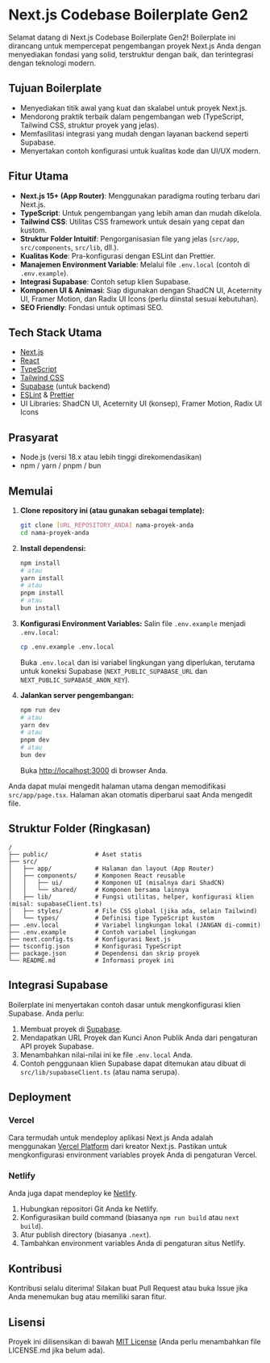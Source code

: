 # Next.js Codebase Boilerplate Gen2

Selamat datang di Next.js Codebase Boilerplate Gen2! Boilerplate ini dirancang untuk mempercepat pengembangan proyek Next.js Anda dengan menyediakan fondasi yang solid, terstruktur dengan baik, dan terintegrasi dengan teknologi modern.

## Tujuan Boilerplate

- Menyediakan titik awal yang kuat dan skalabel untuk proyek Next.js.
- Mendorong praktik terbaik dalam pengembangan web (TypeScript, Tailwind CSS, struktur proyek yang jelas).
- Memfasilitasi integrasi yang mudah dengan layanan backend seperti Supabase.
- Menyertakan contoh konfigurasi untuk kualitas kode dan UI/UX modern.

## Fitur Utama

-   **Next.js 15+ (App Router)**: Menggunakan paradigma routing terbaru dari Next.js.
-   **TypeScript**: Untuk pengembangan yang lebih aman dan mudah dikelola.
-   **Tailwind CSS**: Utilitas CSS framework untuk desain yang cepat dan kustom.
-   **Struktur Folder Intuitif**: Pengorganisasian file yang jelas (`src/app`, `src/components`, `src/lib`, dll.).
-   **Kualitas Kode**: Pra-konfigurasi dengan ESLint dan Prettier.
-   **Manajemen Environment Variable**: Melalui file `.env.local` (contoh di `.env.example`).
-   **Integrasi Supabase**: Contoh setup klien Supabase.
-   **Komponen UI & Animasi**: Siap digunakan dengan ShadCN UI, Aceternity UI, Framer Motion, dan Radix UI Icons (perlu diinstal sesuai kebutuhan).
-   **SEO Friendly**: Fondasi untuk optimasi SEO.

## Tech Stack Utama

-   [Next.js](https://nextjs.org/)
-   [React](https://reactjs.org/)
-   [TypeScript](https://www.typescriptlang.org/)
-   [Tailwind CSS](https://tailwindcss.com/)
-   [Supabase](https://supabase.io/) (untuk backend)
-   [ESLint](https://eslint.org/) & [Prettier](https://prettier.io/)
-   UI Libraries: ShadCN UI, Aceternity UI (konsep), Framer Motion, Radix UI Icons

## Prasyarat

-   Node.js (versi 18.x atau lebih tinggi direkomendasikan)
-   npm / yarn / pnpm / bun

## Memulai

1.  **Clone repository ini (atau gunakan sebagai template):**
    ```bash
    git clone [URL_REPOSITORY_ANDA] nama-proyek-anda
    cd nama-proyek-anda
    ```

2.  **Install dependensi:**
    ```bash
    npm install
    # atau
    yarn install
    # atau
    pnpm install
    # atau
    bun install
    ```

3.  **Konfigurasi Environment Variables:**
    Salin file `.env.example` menjadi `.env.local`:
    ```bash
    cp .env.example .env.local
    ```
    Buka `.env.local` dan isi variabel lingkungan yang diperlukan, terutama untuk koneksi Supabase (`NEXT_PUBLIC_SUPABASE_URL` dan `NEXT_PUBLIC_SUPABASE_ANON_KEY`).

4.  **Jalankan server pengembangan:**
    ```bash
    npm run dev
    # atau
    yarn dev
    # atau
    pnpm dev
    # atau
    bun dev
    ```
    Buka [http://localhost:3000](http://localhost:3000) di browser Anda.

Anda dapat mulai mengedit halaman utama dengan memodifikasi `src/app/page.tsx`. Halaman akan otomatis diperbarui saat Anda mengedit file.

## Struktur Folder (Ringkasan)

```
/
├── public/             # Aset statis
├── src/
│   ├── app/            # Halaman dan layout (App Router)
│   ├── components/     # Komponen React reusable
│   │   ├── ui/         # Komponen UI (misalnya dari ShadCN)
│   │   └── shared/     # Komponen bersama lainnya
│   ├── lib/            # Fungsi utilitas, helper, konfigurasi klien (misal: supabaseClient.ts)
│   ├── styles/         # File CSS global (jika ada, selain Tailwind)
│   └── types/          # Definisi tipe TypeScript kustom
├── .env.local          # Variabel lingkungan lokal (JANGAN di-commit)
├── .env.example        # Contoh variabel lingkungan
├── next.config.ts      # Konfigurasi Next.js
├── tsconfig.json       # Konfigurasi TypeScript
├── package.json        # Dependensi dan skrip proyek
└── README.md           # Informasi proyek ini
```

## Integrasi Supabase

Boilerplate ini menyertakan contoh dasar untuk mengkonfigurasi klien Supabase. Anda perlu:
1.  Membuat proyek di [Supabase](https://supabase.io/).
2.  Mendapatkan URL Proyek dan Kunci Anon Publik Anda dari pengaturan API proyek Supabase.
3.  Menambahkan nilai-nilai ini ke file `.env.local` Anda.
4.  Contoh penggunaan klien Supabase dapat ditemukan atau dibuat di `src/lib/supabaseClient.ts` (atau nama serupa).

## Deployment

### Vercel
Cara termudah untuk mendeploy aplikasi Next.js Anda adalah menggunakan [Vercel Platform](https://vercel.com/new?utm_medium=default-template&filter=next.js&utm_source=create-next-app&utm_campaign=create-next-app-readme) dari kreator Next.js.
Pastikan untuk mengkonfigurasi environment variables proyek Anda di pengaturan Vercel.

### Netlify
Anda juga dapat mendeploy ke [Netlify](https://www.netlify.com/).
1.  Hubungkan repositori Git Anda ke Netlify.
2.  Konfigurasikan build command (biasanya `npm run build` atau `next build`).
3.  Atur publish directory (biasanya `.next`).
4.  Tambahkan environment variables Anda di pengaturan situs Netlify.

## Kontribusi

Kontribusi selalu diterima! Silakan buat Pull Request atau buka Issue jika Anda menemukan bug atau memiliki saran fitur.

## Lisensi

Proyek ini dilisensikan di bawah [MIT License](LICENSE.md) (Anda perlu menambahkan file LICENSE.md jika belum ada).
